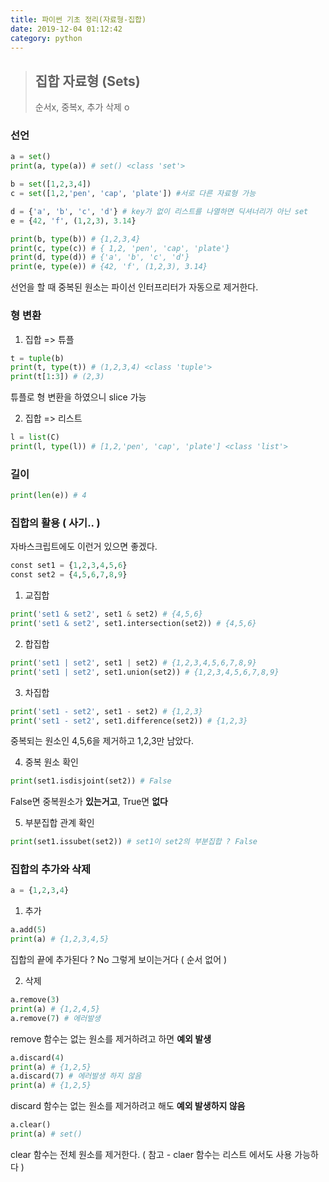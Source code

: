 ```yaml
---
title: 파이썬 기초 정리(자료형-집합)
date: 2019-12-04 01:12:42
category: python
---
```


> ## 집합 자료형 (Sets)
>
> 순서x, 중복x, 추가 삭제 o



### 선언

```python
a = set()
print(a, type(a)) # set() <class 'set'>

b = set([1,2,3,4])
c = set([1,2,'pen', 'cap', 'plate']) #서로 다른 자료형 가능

d = {'a', 'b', 'c', 'd'} # key가 없이 리스트를 나열하면 딕셔너리가 아닌 set
e = {42, 'f', (1,2,3), 3.14}

print(b, type(b)) # {1,2,3,4}
print(c, type(c)) # { 1,2, 'pen', 'cap', 'plate'}
print(d, type(d)) # {'a', 'b', 'c', 'd'}
print(e, type(e)) # {42, 'f', (1,2,3), 3.14}
```

선언을 할 때 중복된 원소는 파이선 인터프리터가 자동으로 제거한다.

### 형 변환

1. 집합 => 튜플

```python
t = tuple(b) 
print(t, type(t)) # (1,2,3,4) <class 'tuple'>
print(t[1:3]) # (2,3)
```

튜플로 형 변환을 하였으니 slice 가능

2. 집합 => 리스트

```python
l = list(C)
print(l, type(l)) # [1,2,'pen', 'cap', 'plate'] <class 'list'>
```



### 길이

```python
print(len(e)) # 4
```



### 집합의 활용 ( 사기.. )

자바스크립트에도 이런거 있으면 좋겠다.

```python
const set1 = {1,2,3,4,5,6}
const set2 = {4,5,6,7,8,9}
```

1. 교집합

```python
print('set1 & set2', set1 & set2) # {4,5,6}
print('set1 & set2', set1.intersection(set2)) # {4,5,6}
```

2. 합집합

```python
print('set1 | set2', set1 | set2) # {1,2,3,4,5,6,7,8,9}
print('set1 | set2', set1.union(set2)) # {1,2,3,4,5,6,7,8,9}
```

3. 차집합

```python
print('set1 - set2', set1 - set2) # {1,2,3}
print('set1 - set2', set1.difference(set2)) # {1,2,3}
```

중복되는 원소인 4,5,6을 제거하고 1,2,3만 남았다.

4. 중복 원소 확인

```python
print(set1.isdisjoint(set2)) # False
```

False면 중복원소가 **있는거고**, True면 **없다**

5. 부분집합 관계 확인

```python
print(set1.issubet(set2)) # set1이 set2의 부분집합 ? False
```



### 집합의 추가와 삭제

```python
a = {1,2,3,4}
```

1. 추가

```python
a.add(5)
print(a) # {1,2,3,4,5}
```

집합의 끝에 추가된다 ? No 그렇게 보이는거다 ( 순서 없어 )

2. 삭제

```python
a.remove(3)
print(a) # {1,2,4,5}
a.remove(7) # 에러발생
```

remove 함수는 없는 원소를 제거하려고 하면 **예외 발생**

```python
a.discard(4)
print(a) # {1,2,5}
a.discard(7) # 에러발생 하지 않음
print(a) # {1,2,5}
```

discard 함수는 없는 원소를 제거하려고 해도 **예외 발생하지 않음**

```python
a.clear()
print(a) # set()
```

clear 함수는 전체 원소를 제거한다. ( 참고 - claer 함수는 리스트 에서도 사용 가능하다 )

